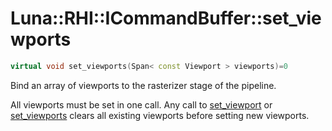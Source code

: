 # Luna::RHI::ICommandBuffer::set_viewports

```c++
virtual void set_viewports(Span< const Viewport > viewports)=0
```

Bind an array of viewports to the rasterizer stage of the pipeline. 

All viewports must be set in one call. Any call to [set_viewport](struct_luna_1_1_r_h_i_1_1_i_command_buffer_1ade5bc1a0f452cc3e355040ae00499efb.md) or [set_viewports](struct_luna_1_1_r_h_i_1_1_i_command_buffer_1abe3f9b469aa3574cd81974f7523f9cac.md) clears all existing viewports before setting new viewports. 

